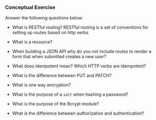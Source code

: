 ### Conceptual Exercise

Answer the following questions below:

- What is RESTful routing?
RESTful routing is a set of conventions for setting up routes based on http verbs. 

- What is a resource?

- When building a JSON API why do you not include routes to render a form that when submitted creates a new user?

- What does idempotent mean? Which HTTP verbs are idempotent?

- What is the difference between PUT and PATCH?

- What is one way encryption?

- What is the purpose of a `salt` when hashing a password?

- What is the purpose of the Bcrypt module?

- What is the difference between authorization and authentication?

